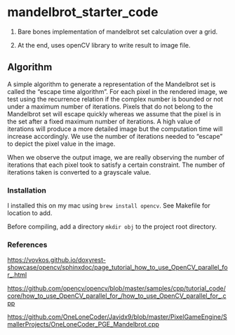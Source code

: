 # mandelbrot_starter_code


1. Bare bones implementation of mandelbrot set calculation over a grid. 

2. At the end, uses openCV library to write result to image file. 

## Algorithm
A simple algorithm to generate a representation of the Mandelbrot set is called the “escape time algorithm”. For each pixel in the rendered image, we test using the recurrence relation if the complex number is bounded or not under a maximum number of iterations. Pixels that do not belong to the Mandelbrot set will escape quickly whereas we assume that the pixel is in the set after a fixed maximum number of iterations. A high value of iterations will produce a more detailed image but the computation time will increase accordingly. We use the number of iterations needed to “escape” to depict the pixel value in the image.

When we observe the output image, we are really observing the number of iterations that each pixel took to satisfy a certain constraint. The number of iterations taken is converted to a grayscale value.

### Installation
I installed this on my mac using `brew install opencv`. See Makefile for location to add. 

Before compiling, add a directory `mkdir obj` to the project root directory.


### References
https://vovkos.github.io/doxyrest-showcase/opencv/sphinxdoc/page_tutorial_how_to_use_OpenCV_parallel_for_.html

https://github.com/opencv/opencv/blob/master/samples/cpp/tutorial_code/core/how_to_use_OpenCV_parallel_for_/how_to_use_OpenCV_parallel_for_.cpp

https://github.com/OneLoneCoder/Javidx9/blob/master/PixelGameEngine/SmallerProjects/OneLoneCoder_PGE_Mandelbrot.cpp
